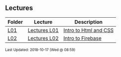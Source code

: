 ## Lectures
| Folder | Lecture | Description|
 | ------------|------------|------------|
 | [L01](/Users/griffin/Code/Courses/4443-Mobile-Apps/tree/master/Lectures/L01) | [ Lectures L01 ](/Users/griffin/Code/Courses/4443-Mobile-Apps/tree/master/Lectures/L01) | [ Intro to Html and CSS](/Users/griffin/Code/Courses/4443-Mobile-Apps/tree/master/Lectures/L01) | [N/A](/Users/griffin/Code/Courses/4443-Mobile-Apps/tree/master/Lectures/L01) |
 | [L02](/Users/griffin/Code/Courses/4443-Mobile-Apps/tree/master/Lectures/L02) | [ Lectures L02 ](/Users/griffin/Code/Courses/4443-Mobile-Apps/tree/master/Lectures/L02) | [ Intro to Firebase](/Users/griffin/Code/Courses/4443-Mobile-Apps/tree/master/Lectures/L02) | [N/A](/Users/griffin/Code/Courses/4443-Mobile-Apps/tree/master/Lectures/L02) |

<sup>Last Updated: 2018-10-17 (Wed @ 08:59)</sup>